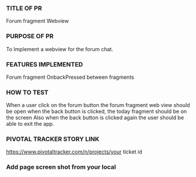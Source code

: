 ### TITLE OF PR
Forum fragment Webview

### PURPOSE OF PR
To Implement a webview for the forum chat.

### FEATURES IMPLEMENTED
Forum fragment OnbackPressed between fragments

### HOW TO TEST
When a user click on the forum button the forum fragment web view should be open when the back button is clicked, the today fragment should be on the screen Also when the back button is clicked again the user should be able to exit the app.

### PIVOTAL TRACKER STORY LINK
https://www.pivotaltracker.com/n/projects/your ticket id

### Add page screen shot from your local
